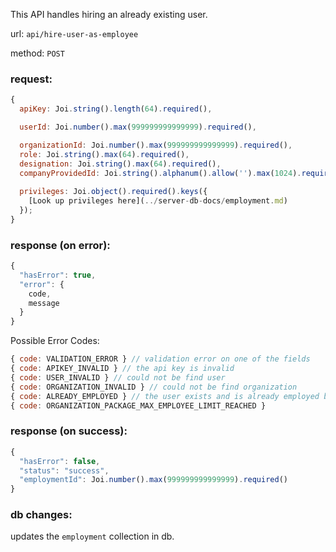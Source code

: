 This API handles hiring an already existing user.

url: `api/hire-user-as-employee`

method: `POST`

### request: 
```js
{
  apiKey: Joi.string().length(64).required(),

  userId: Joi.number().max(999999999999999).required(),

  organizationId: Joi.number().max(999999999999999).required(),
  role: Joi.string().max(64).required(),
  designation: Joi.string().max(64).required(),
  companyProvidedId: Joi.string().alphanum().allow('').max(1024).required(),
  
  privileges: Joi.object().required().keys({
    [Look up privileges here](../server-db-docs/employment.md)
  });
}
```

### response (on error):
```js
{
  "hasError": true,
  "error": {
    code,
    message
  }
}
```

Possible Error Codes:
```js
{ code: VALIDATION_ERROR } // validation error on one of the fields
{ code: APIKEY_INVALID } // the api key is invalid
{ code: USER_INVALID } // could not be find user
{ code: ORGANIZATION_INVALID } // could not be find organization
{ code: ALREADY_EMPLOYED } // the user exists and is already employed by another organization
{ code: ORGANIZATION_PACKAGE_MAX_EMPLOYEE_LIMIT_REACHED }
```

### response (on success):
```js
{
  "hasError": false,
  "status": "success",
  "employmentId": Joi.number().max(999999999999999).required()
}
```

### db changes:
updates the `employment` collection in db.